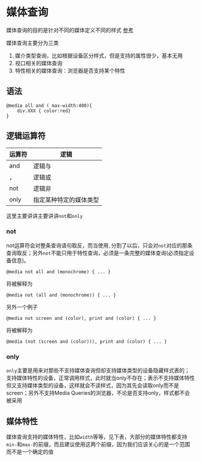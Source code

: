 # 媒体查询
媒体查询的目的是针对不同的媒体定义不同的样式 [参考](https://developer.mozilla.org/en-US/docs/Web/CSS/Media_Queries/Using_media_queries#Logical_operators)

媒体查询主要分为三类
1. 媒介类型查询，比如根据设备区分样式，但是支持的属性很少，基本无用
2. 视口相关的媒体查询
3. 特性相关的媒体查询：浏览器是否支持某个特性

## 语法
```
@media all and ( max-width:400){
	div.XXX { color:red}
}
```

## 逻辑运算符

| 运算符 | 逻辑 |
| --- | --- |
| and | 逻辑与 |
| ， | 逻辑或 |
| not | 逻辑非 |
| only | 指定某种特定的媒体类型 |


这里主要讲讲主要讲讲`not`和`only`

### not
not运算符会对整条查询语句取反，而当使用`,`分割了以后，只会对`not`对应的那条查询取反；另外`not`不能只用于特性查询，必须是一条完整的媒体查询(必须指定设备信息)。


```
@media not all and (monochrome) { ... }
```
将被解释为

```
@media not (all and (monochrome)) { ... }
```

另外一个例子
```
@media not screen and (color), print and (color) { ... }
```
将被解释为

```
@media (not (screen and (color))), print and (color) { ... }
```
### only
`only`主要是用来对那些不支持媒体查询但却支持媒体类型的设备隐藏样式表的；支持媒体特性的设备，正常调用样式，此时就当only不存在；表示不支持媒体特性但又支持媒体类型的设备，这样就会不读样式，因为其先会读取only而不是screen；另外不支持Media Queries的浏览器，不论是否支持only，样式都不会被采用

## 媒体特性
媒体查询支持的媒体特性，比如`width`等等，见下表，大部分的媒体特性都支持`min-`和`max-`的前缀，而且建议使用这两个前缀，因为我们应该关心的是一个范围而不是一个确定的值




